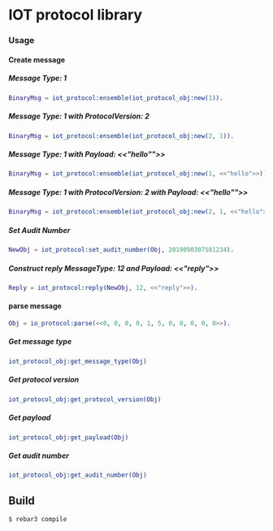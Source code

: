 IOT protocol library
=====

### Usage

#### Create message

##### Message Type: 1
```erlang
BinaryMsg = iot_protocol:ensemble(iot_protocol_obj:new(1)).
```

##### Message Type: 1 with ProtocolVersion: 2 
```erlang
BinaryMsg = iot_protocol:ensemble(iot_protocol_obj:new(2, 1)).
```

##### Message Type: 1 with Payload: <<"hello"">> 
```erlang
BinaryMsg = iot_protocol:ensemble(iot_protocol_obj:new(1, <<"hello">>)).
```

##### Message Type: 1 with ProtocolVersion: 2 with Payload: <<"hello"">> 
```erlang
BinaryMsg = iot_protocol:ensemble(iot_protocol_obj:new(2, 1, <<"hello">>)).
```

##### Set Audit Number
```erlang
NewObj = iot_protocol:set_audit_number(Obj, 2019090307501234).
```

##### Construct reply MessageType: 12 and Payload: <<"reply">>
```erlang
Reply = iot_protocol:reply(NewObj, 12, <<"reply">>).
```

#### parse message

```erlang
Obj = io_protocol:parse(<<0, 0, 0, 0, 1, 5, 0, 0, 0, 0, 0>>).
```

##### Get message type
```erlang
iot_protocol_obj:get_message_type(Obj)
```

##### Get protocol version
```erlang
iot_protocol_obj:get_protocol_version(Obj)
```

##### Get payload
```erlang
iot_protocol_obj:get_payload(Obj)
```

##### Get audit number
```erlang
iot_protocol_obj:get_audit_number(Obj)
```


Build
-----

    $ rebar3 compile
